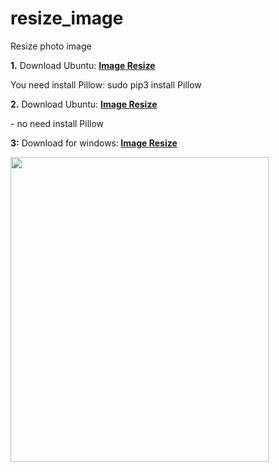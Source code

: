 # resize_image
Resize photo image
<p><strong>1.</strong> Download Ubuntu:&nbsp;<strong><a href="https://github.com/muharemovic/resize_image/raw/master/imageresize_1.0_all.deb">Image Resize</a></strong></p>
<p>You need install Pillow: sudo pip3 install Pillow</p>
<p><strong>2.</strong> Download Ubuntu:&nbsp;<strong><a href="https://github.com/muharemovic/resize_image/raw/master/imageresize_1.0_N_all.deb">Image Resize</a></strong></p>
<p>- no need install Pillow</p>
<p><strong>3:</strong> Download for windows:<strong>&nbsp;<a href="https://github.com/muharemovic/resize_image/raw/master/Resize%20Image.exe">Image Resize</a></strong></p>
<p><img src="https://www.dropbox.com/s/8d5k29qyt0fd38x/resize.png?raw=1" alt="" width="413" height="488" /></p>
